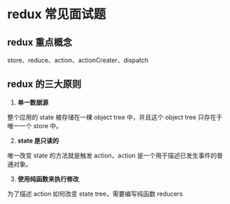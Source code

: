 # redux 常见面试题

## redux 重点概念

store、reduce、action、actionCreater、dispatch

## redux 的三大原则

1. **单一数据源**

整个应用的 state 被存储在一棵 object tree 中，并且这个 object tree 只存在于唯一一个 store 中。

2. **state 是只读的**

唯一改变 state 的方法就是触发 action，action 是一个用于描述已发生事件的普通对象。

3. **使用纯函数来执行修改**

为了描述 action 如何改变 state tree，需要编写纯函数 reducers
